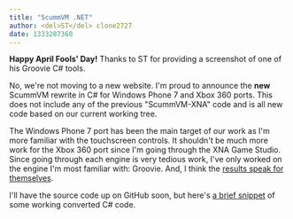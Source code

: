 ```yaml
---
title: "ScummVM .NET"
author: <del>ST</del> clone2727
date: 1333287360
---
```


**Happy April Fools' Day!** Thanks to ST for providing a screenshot of one of his Groovie C# tools.

No, we're not moving to a new website. I'm proud to announce the **new** ScummVM rewrite in C# for Windows Phone 7 and Xbox 360 ports. This does not include any of the previous "ScummVM-XNA" code and is all new code based on our current working tree.

The Windows Phone 7 port has been the main target of our work as I'm more familiar with the touchscreen controls. It shouldn't be much more work for the Xbox 360 port since I'm going through the XNA Game Studio. Since going through each engine is very tedious work, I've only worked on the engine I'm most familiar with: Groovie. And, I think the [results speak for themselves](/data/news/20120401_6.jpg).

I'll have the source code up on GitHub soon, but here's [a brief snippet](/data/news/20120401_7.png) of some working converted C# code.
